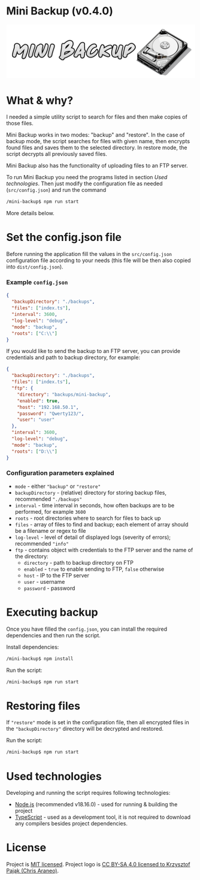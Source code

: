 # Mini Backup (v0.4.0)

![Mini backup logo](logo.png?raw=true)

# What & why?

I needed a simple utility script to search for files and then make copies of those files.

Mini Backup works in two modes: "backup" and "restore". In the case of backup mode, the script searches for files with given name, then encrypts found files and saves them to the selected directory. In restore mode, the script decrypts all previously saved files.

Mini Backup also has the functionality of uploading files to an FTP server.

To run Mini Backup you need the programs listed in section *Used technologies*. Then just modify the configuration file as needed (`src/config.json`) and run the command
```bash
/mini-backup$ npm run start
```

More details below.

# Set the config.json file

Before running the application fill the values in the `src/config.json` configuration file according to your needs (this file will be then also copied into `dist/config.json`).

### Example `config.json`

```json
{
  "backupDirectory": "./backups",
  "files": ["index.ts"],
  "interval": 3600,
  "log-level": "debug",
  "mode": "backup",
  "roots": ["C:\\"]
}
```

If you would like to send the backup to an FTP server, you can provide credentials and path to backup directory, for example:

```json
{
  "backupDirectory": "./backups",
  "files": ["index.ts"],
  "ftp": {
    "directory": "backups/mini-backup",
    "enabled": true,
    "host": "192.168.50.1",
    "password": "Qwerty123/",
    "user": "user"
  },
  "interval": 3600,
  "log-level": "debug",
  "mode": "backup",
  "roots": ["D:\\"]
}
```

### Configuration parameters explained

- `mode` - either `"backup"` or `"restore"`
- `backupDirectory` - (relative) directory for storing backup files, recommended `"./backups"`
- `interval` - time interval in seconds, how often backups are to be performed, for example `3600`
- `roots` - root directories where to search for files to back up
- `files` - array of files to find and backup; each element of array should be a filename or regex to file
- `log-level` - level of detail of displayed logs (severity of errors); recommended `"info"`
- `ftp` - contains object with credentials to the FTP server and the name of the directory:
    - `directory` - path to backup directory on FTP
    - `enabled` - `true` to enable sending to FTP, `false` otherwise
    - `host` - IP to the FTP server
    - `user` - username
    - `password` - password

# Executing backup

Once you have filled the `config.json`, you can install the required dependencies and then run the script.

Install dependencies:
```bash
/mini-backup$ npm install
```

Run the script:
```bash
/mini-backup$ npm run start
```

# Restoring files

If `"restore"` mode is set in the configuration file, then all encrypted files in the `"backupDirectory"` directory will be decrypted and restored.

Run the script:
```bash
/mini-backup$ npm run start
```

# Used technologies

Developing and running the script requires following technologies:

- [Node.js](https://nodejs.org/en) (recommended v18.16.0) - used for running & building the project
- [TypeScript](https://www.typescriptlang.org/) - used as a development tool, it is not required to download any compilers besides project dependencies.

# License

Project is [MIT licensed](LICENSE).
Project logo is [CC BY-SA 4.0 licensed to Krzysztof Pająk (Chris Araneo)](https://creativecommons.org/licenses/by-sa/4.0/).